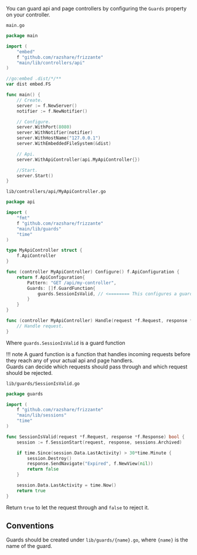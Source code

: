 You can guard api and page controllers by configuring the `Guards` property on your controller.

`main.go`
```go
package main

import (
	"embed"
	f "github.com/razshare/frizzante"
	"main/lib/controllers/api"
)

//go:embed .dist/*/**
var dist embed.FS

func main() {
	// Create.
	server := f.NewServer()
	notifier := f.NewNotifier()

	// Configure.
	server.WithPort(8080)
	server.WithNotifier(notifier)
	server.WithHostName("127.0.0.1")
	server.WithEmbeddedFileSystem(&dist)

	// Api.
	server.WithApiController(api.MyApiController{})

	//Start.
	server.Start()
}
```

`lib/controllers/api/MyApiController.go`
```go
package api

import (
	"fmt"
	f "github.com/razshare/frizzante"
	"main/lib/guards"
	"time"
)

type MyApiController struct {
	f.ApiController
}

func (controller MyApiController) Configure() f.ApiConfiguration {
	return f.ApiConfiguration{
		Pattern: "GET /api/my-controller",
		Guards: []f.GuardFunction{
			guards.SessionIsValid, // <======== This configures a guard.
		}
	}
}

func (controller MyApiController) Handle(request *f.Request, response *f.Response) {
	// Handle request.
}
```

Where `guards.SessionIsValid` is a guard function


!!! note
	A guard function is a function that handles incoming requests before they reach any of your actual api and page handlers.<br/>
	Guards can decide which requests should pass through and which request should be rejected.

`lib/guards/SessionIsValid.go`
```go
package guards

import (
	f "github.com/razshare/frizzante"
	"main/lib/sessions"
	"time"
)

func SessionIsValid(request *f.Request, response *f.Response) bool {
	session := f.SessionStart(request, response, sessions.Archived)

	if time.Since(session.Data.LastActivity) > 30*time.Minute {
		session.Destroy()
		response.SendNavigate("Expired", f.NewView(nil))
		return false
	}

	session.Data.LastActivity = time.Now()
	return true
}

```

Return `true` to let the request through and `false` to reject it.


## Conventions

Guards should be created under `lib/guards/{name}.go`, where `{name}` is the name of the guard.